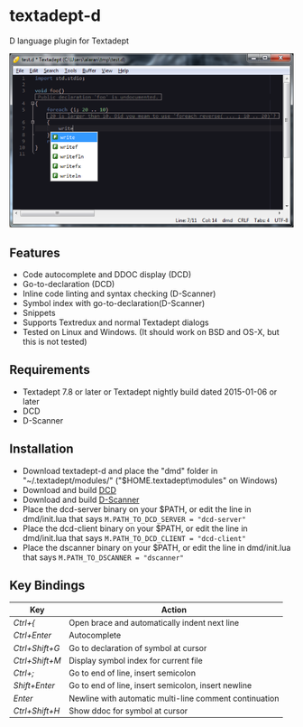 textadept-d
===========
D language plugin for Textadept

![Screenshot](img/screenshot.png)

## Features
* Code autocomplete and DDOC display (DCD)
* Go-to-declaration (DCD)
* Inline code linting and syntax checking (D-Scanner)
* Symbol index with go-to-declaration(D-Scanner)
* Snippets
* Supports Textredux and normal Textadept dialogs
* Tested on Linux and Windows. (It should work on BSD and OS-X, but this is not tested)

## Requirements
* Textadept 7.8 or later or Textadept nightly build dated 2015-01-06 or later
* DCD
* D-Scanner

## Installation
* Download textadept-d and place the "dmd" folder in "~/.textadept/modules/" ("$HOME\.textadept\modules" on Windows)
* Download and build [DCD](https://github.com/Hackerpilot/DCD/)
* Download and build [D-Scanner](https://github.com/Hackerpilot/Dscanner/)
* Place the dcd-server binary on your $PATH, or edit the line in dmd/init.lua that says ```M.PATH_TO_DCD_SERVER = "dcd-server"```
* Place the dcd-client binary on your $PATH, or edit the line in dmd/init.lua that says ```M.PATH_TO_DCD_CLIENT = "dcd-client"```
* Place the dscanner binary on your $PATH, or edit the line in dmd/init.lua that says ```M.PATH_TO_DSCANNER = "dscanner"```

## Key Bindings
Key|Action
---|------
*Ctrl+{*|Open brace and automatically indent next line
*Ctrl+Enter*|Autocomplete
*Ctrl+Shift+G*|Go to declaration of symbol at cursor
*Ctrl+Shift+M*|Display symbol index for current file
*Ctrl+;*|Go to end of line, insert semicolon
*Shift+Enter*|Go to end of line, insert semicolon, insert newline
*Enter*|Newline with automatic multi-line comment continuation
*Ctrl+Shift+H*|Show ddoc for symbol at cursor
